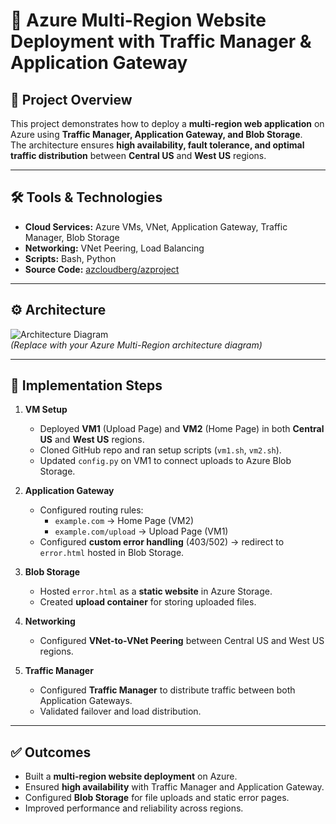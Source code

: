 # 🚀 Azure Multi-Region Website Deployment with Traffic Manager & Application Gateway

## 📌 Project Overview
This project demonstrates how to deploy a **multi-region web application** on Azure using **Traffic Manager, Application Gateway, and Blob Storage**.  
The architecture ensures **high availability, fault tolerance, and optimal traffic distribution** between **Central US** and **West US** regions.  

---

## 🛠️ Tools & Technologies
- **Cloud Services:** Azure VMs, VNet, Application Gateway, Traffic Manager, Blob Storage  
- **Networking:** VNet Peering, Load Balancing  
- **Scripts:** Bash, Python  
- **Source Code:** [azcloudberg/azproject](https://github.com/azcloudberg/azproject)  

---

## ⚙️ Architecture
![Architecture Diagram](screenshots/architecture.png)  
*(Replace with your Azure Multi-Region architecture diagram)*  

---

## 🚀 Implementation Steps
1. **VM Setup**
   - Deployed **VM1** (Upload Page) and **VM2** (Home Page) in both **Central US** and **West US** regions.  
   - Cloned GitHub repo and ran setup scripts (`vm1.sh`, `vm2.sh`).  
   - Updated `config.py` on VM1 to connect uploads to Azure Blob Storage.  

2. **Application Gateway**
   - Configured routing rules:  
     - `example.com` → Home Page (VM2)  
     - `example.com/upload` → Upload Page (VM1)  
   - Configured **custom error handling** (403/502) → redirect to `error.html` hosted in Blob Storage.  

3. **Blob Storage**
   - Hosted `error.html` as a **static website** in Azure Storage.  
   - Created **upload container** for storing uploaded files.  

4. **Networking**
   - Configured **VNet-to-VNet Peering** between Central US and West US regions.  

5. **Traffic Manager**
   - Configured **Traffic Manager** to distribute traffic between both Application Gateways.  
   - Validated failover and load distribution.  

---

## ✅ Outcomes
- Built a **multi-region website deployment** on Azure.  
- Ensured **high availability** with Traffic Manager and Application Gateway.  
- Configured **Blob Storage** for file uploads and static error pages.  
- Improved performance and reliability across regions.
